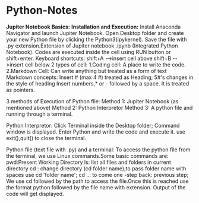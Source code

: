 # Python-Notes
**Jupiter Notebook Basics:**
**Installation and Execution:**
Install Anaconda Navigator and launch Jupiter Notebook.
Open Desktop folder and create your new Python file by clicking the Python3(ipykernel).
Save the file with .py extension.Extension of Jupiter notebook .ipynb (Integrated Python Notebook).
Codes are executed inside the cell using RUN button or shift+enter.
Keyboard shortcuts: shift+A -->insert cell above
                    shift+B -->insert cell below
2 types of cell:
1.Coding cell: A place to write the code.
2.Markdown Cell: Can write anything but treated as a form of text
Markdown concepts: Insert # (max 4 #) treated as Heading; 5#'s changes in the style of heading
                   Insert numbers,* or - followed by a space. It is treated as pointers.

3 methods of Execution of Python file:
Method 1: Jupiter Notebook (as mentioned above)
Method 2: Python Interpretor
Method 3: A python file and running through a terminal.

Python Interpretor: Click Terminal inside the Desktop folder;
                    Command window is displayed. Enter Python and write the code and execute it. use exit(),quit() to close the terminal.

Python file (text file with .py) and a terminal: To access the python file from the terminal, we use Linux commands.Some basic commands are:
                                                pwd:Present Working Directory
                                                ls: list all files and folders in current directory
                                                cd : change directory (cd folder name);to pass folder name with spaces use cd 'folder name';
                                                cd ..: to come one -step back: previous step;
                                                We use cd followed by the path to access the file.Once this is reached use the format python followed by the file name with extension.
                                                Output of the code will get displayed.
                                                
